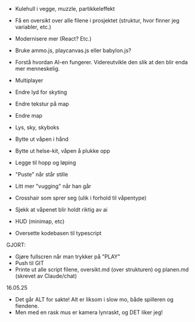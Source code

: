 - Kulehull i vegge, muzzle, partikkeleffekt

- Få en oversikt over alle filene i prosjektet (struktur, hvor finner jeg variabler, etc.)
- Modernisere mer (React? Etc.)
- Bruke ammo.js, playcanvas.js eller babylon.js?

- Forstå hvordan AI-en fungerer. Videreutvikle den slik at den blir enda mer menneskelig.
- Multiplayer
- Endre lyd for skyting
- Endre tekstur på map
- Endre map
- Lys, sky, skyboks
- Bytte ut våpen i hånd
- Bytte ut helse-kit, våpen å plukke opp
- Legge til hopp og løping
- "Puste" når står stille
- Litt mer "vugging" når han går
- Crosshair som sprer seg (ulik i forhold til våpentype)
- Sjekk at våpenet blir holdt riktig av ai
- HUD (minimap, etc)
- Oversette kodebasen til typescript


GJORT:
- Gjøre fullscren når man trykker på "PLAY"
- Push til GIT
- Printe ut alle script filene, oversikt.md (over strukturen) og planen.md (skrevet av Claude/chat)


16.05.25
- Det går ALT for sakte! Alt er liksom i slow mo, både spilleren og fiendene.
- Men med en rask mus er kamera lynraskt, og DET liker jeg!